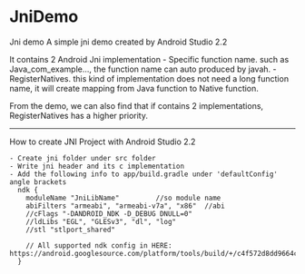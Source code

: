 # JniDemo
Jni demo
  A simple jni demo created by Android Studio 2.2
  
  It contains 2 Android Jni implementation
    - Specific function name. such as Java_com_example..., the function name can auto produced by javah.
    - RegisterNatives. this kind of implementation does not need a long function name, it will create mapping from Java function to Native function.
    
  From the demo, we can also find that if contains 2 implementations, RegisterNatives has a higher priority.
  
  -------------------------------------------------
  How to create JNI Project with Android Studio 2.2
  
    - Create jni folder under src folder
    - Write jni header and its c implementation
    - Add the following info to app/build.gradle under 'defaultConfig' angle brackets
      ndk {
        moduleName "JniLibName"         //so module name
        abiFilters "armeabi", "armeabi-v7a", "x86"  //abi
        //cFlags "-DANDROID_NDK -D_DEBUG DNULL=0"
        //ldLibs "EGL", "GLESv3", "dl", "log"
        //stl "stlport_shared"

        // All supported ndk config in HERE: https://android.googlesource.com/platform/tools/build/+/c4f572d8dd9664c63a04f48a99b79acfb9513de9/gradle/src/main/groovy/com/android/build/gradle/internal/dsl/NdkConfigDsl.java
      }
